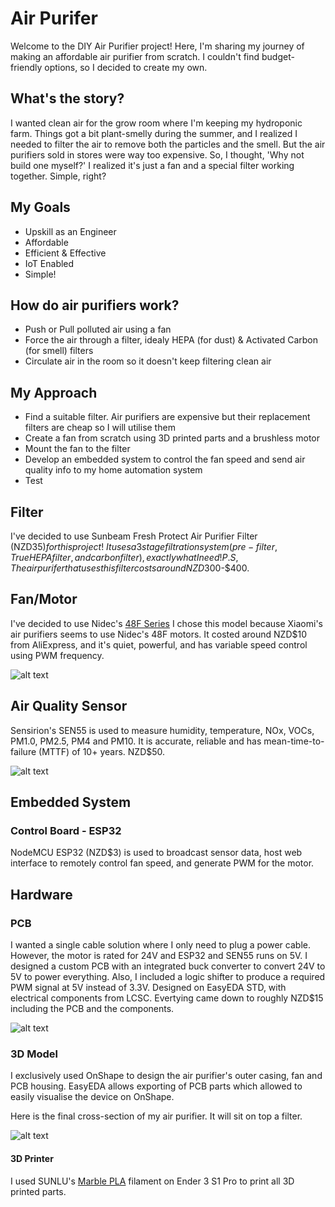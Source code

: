 # Air Purifer

Welcome to the DIY Air Purifier project! Here, I'm sharing my journey of making an affordable air purifier from scratch. I couldn't find budget-friendly options, so I decided to create my own.

## What's the story?
I wanted clean air for the grow room where I'm keeping my hydroponic farm. Things got a bit plant-smelly during the summer, and I realized I needed to filter the air to remove both the particles and the smell. But the air purifiers sold in stores were way too expensive. So, I thought, 'Why not build one myself?' I realized it's just a fan and a special filter working together. Simple, right?

## My Goals
* Upskill as an Engineer
* Affordable
* Efficient & Effective
* IoT Enabled
* Simple!

## How do air purifiers work?
* Push or Pull polluted air using a fan 
* Force the air through a filter, idealy HEPA (for dust) & Activated Carbon (for smell) filters
* Circulate air in the room so it doesn't keep filtering clean air

## My Approach
* Find a suitable filter. Air purifiers are expensive but their replacement filters are cheap so I will utilise them
* Create a fan from scratch using 3D printed parts and a brushless motor
* Mount the fan to the filter
* Develop an embedded system to control the fan speed and send air quality info to my home automation system
* Test

## Filter
I've decided to use Sunbeam Fresh Protect Air Purifier Filter (NZD$35)for this project! \
It uses a 3 stage filtration system (pre-filter, True HEPA filter, and carbon filter), exactly what I need! P.S, The air purifer that uses this filter costs around NZD$300-$400.

## Fan/Motor
I've decided to use Nidec's [48F Series](https://www.nidec.com/en/product/search/category/B101/M102/S100/NCJ-48F-High-output-Type-A/)
I chose this model because Xiaomi's air purifiers seems to use Nidec's 48F motors. It costed around NZD$10 from AliExpress, and it's quiet, powerful, and has variable speed control using PWM frequency.

![alt text](https://github.com/Takashi-Kamata/air_purifier/blob/main/motor.png)

## Air Quality Sensor
Sensirion's SEN55 is used to measure humidity, temperature, NOx, VOCs, PM1.0, PM2.5, PM4 and PM10. It is accurate, reliable and has mean-time-to-failure (MTTF) of 10+ years. NZD$50.

![alt text](https://github.com/Takashi-Kamata/air_purifier/blob/main/sen55.png)

## Embedded System
### Control Board - ESP32
NodeMCU ESP32 (NZD$3) is used to broadcast sensor data, host web interface to remotely control fan speed, and generate PWM for the motor. 

## Hardware
### PCB
I wanted a single cable solution where I only need to plug a power cable. However, the motor is rated for 24V and ESP32 and SEN55 runs on 5V. 
I designed a custom PCB with an integrated buck converter to convert 24V to 5V to power everything. Also, I included a logic shifter to produce a required PWM signal at 5V instead of 3.3V. Designed on EasyEDA STD, with electrical components from LCSC. Evertying came down to roughly NZD$15 including the PCB and the components.

![alt text](https://github.com/Takashi-Kamata/air_purifier/blob/main/pcb.png)

### 3D Model
I exclusively used OnShape to design the air purifier's outer casing, fan and PCB housing. EasyEDA allows exporting of PCB parts which allowed to easily visualise the device on OnShape.

Here is the final cross-section of my air purifier. It will sit on top a filter.

![alt text](https://github.com/Takashi-Kamata/air_purifier/blob/main/crosssection.png)

#### 3D Printer
I used SUNLU's [Marble PLA](https://www.sunlu.com/products/pla-marble-1-75mm-filament-1kg-2-2lbs-fit-most-of-fdm-3d-printer?variant=33472258539606) filament on Ender 3 S1 Pro to print all 3D printed parts. 




